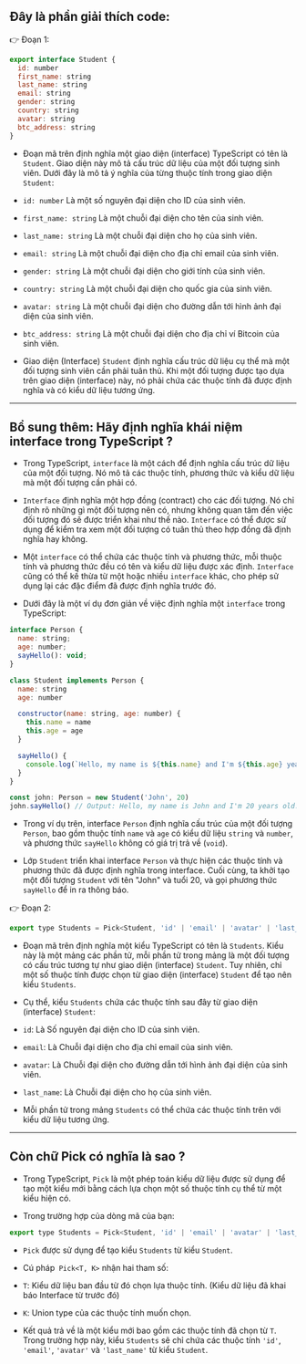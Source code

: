 ## Đây là phần giải thích code:

👉 Đoạn 1:

```jsx
export interface Student {
  id: number
  first_name: string
  last_name: string
  email: string
  gender: string
  country: string
  avatar: string
  btc_address: string
}
```

- Đoạn mã trên định nghĩa một giao diện (interface) TypeScript có tên là `Student`. Giao diện này mô tả cấu trúc dữ liệu của một đối tượng sinh viên. Dưới đây là mô tả ý nghĩa của từng thuộc tính trong giao diện `Student`:

- `id: number` Là một số nguyên đại diện cho ID của sinh viên.
- `first_name: string` Là một chuỗi đại diện cho tên của sinh viên.
- `last_name: string` Là một chuỗi đại diện cho họ của sinh viên.
- `email: string` Là một chuỗi đại diện cho địa chỉ email của sinh viên.
- `gender: string` Là một chuỗi đại diện cho giới tính của sinh viên.
- `country: string` Là một chuỗi đại diện cho quốc gia của sinh viên.
- `avatar: string` Là một chuỗi đại diện cho đường dẫn tới hình ảnh đại diện của sinh viên.
- `btc_address: string` Là một chuỗi đại diện cho địa chỉ ví Bitcoin của sinh viên.

- Giao diện (Interface) `Student` định nghĩa cấu trúc dữ liệu cụ thể mà một đối tượng sinh viên cần phải tuân thủ. Khi một đối tượng được tạo dựa trên giao diện (interface) này, nó phải chứa các thuộc tính đã được định nghĩa và có kiểu dữ liệu tương ứng.

---

## Bổ sung thêm: Hãy định nghĩa khái niệm interface trong TypeScript ?

- Trong TypeScript, `interface` là một cách để định nghĩa cấu trúc dữ liệu của một đối tượng. Nó mô tả các thuộc tính, phương thức và kiểu dữ liệu mà một đối tượng cần phải có.

- `Interface` định nghĩa một hợp đồng (contract) cho các đối tượng. Nó chỉ định rõ những gì một đối tượng nên có, nhưng không quan tâm đến việc đối tượng đó sẽ được triển khai như thế nào. `Interface` có thể được sử dụng để kiểm tra xem một đối tượng có tuân thủ theo hợp đồng đã định nghĩa hay không.

- Một `interface` có thể chứa các thuộc tính và phương thức, mỗi thuộc tính và phương thức đều có tên và kiểu dữ liệu được xác định. `Interface` cũng có thể kế thừa từ một hoặc nhiều `interface` khác, cho phép sử dụng lại các đặc điểm đã được định nghĩa trước đó.

- Dưới đây là một ví dụ đơn giản về việc định nghĩa một `interface` trong TypeScript:

```jsx
interface Person {
  name: string;
  age: number;
  sayHello(): void;
}

class Student implements Person {
  name: string
  age: number

  constructor(name: string, age: number) {
    this.name = name
    this.age = age
  }

  sayHello() {
    console.log(`Hello, my name is ${this.name} and I'm ${this.age} years old.`)
  }
}

const john: Person = new Student('John', 20)
john.sayHello() // Output: Hello, my name is John and I'm 20 years old.
```

- Trong ví dụ trên, interface `Person` định nghĩa cấu trúc của một đối tượng `Person`, bao gồm thuộc tính `name` và `age` có kiểu dữ liệu `string` và `number`, và phương thức `sayHello` không có giá trị trả về (`void`).

- Lớp `Student` triển khai interface `Person` và thực hiện các thuộc tính và phương thức đã được định nghĩa trong interface. Cuối cùng, ta khởi tạo một đối tượng `Student` với tên "John" và tuổi 20, và gọi phương thức `sayHello` để in ra thông báo.

👉 Đoạn 2:

```jsx
export type Students = Pick<Student, 'id' | 'email' | 'avatar' | 'last_name'>[]
```

- Đoạn mã trên định nghĩa một kiểu TypeScript có tên là `Students`. Kiểu này là một mảng các phần tử, mỗi phần tử trong mảng là một đối tượng có cấu trúc tương tự như giao diện (interface) `Student`. Tuy nhiên, chỉ một số thuộc tính được chọn từ giao diện (interface) `Student` để tạo nên kiểu `Students`.

- Cụ thể, kiểu `Students` chứa các thuộc tính sau đây từ giao diện (interface) `Student`:

- `id`: Là Số nguyên đại diện cho ID của sinh viên.
- `email`: Là Chuỗi đại diện cho địa chỉ email của sinh viên.
- `avatar`: Là Chuỗi đại diện cho đường dẫn tới hình ảnh đại diện của sinh viên.
- `last_name`: Là Chuỗi đại diện cho họ của sinh viên.

- Mỗi phần tử trong mảng `Students` có thể chứa các thuộc tính trên với kiểu dữ liệu tương ứng.

---

## Còn chữ Pick có nghĩa là sao ?

- Trong TypeScript, `Pick` là một phép toán kiểu dữ liệu được sử dụng để tạo một kiểu mới bằng cách lựa chọn một số thuộc tính cụ thể từ một kiểu hiện có.

- Trong trường hợp của dòng mã của bạn:

```jsx
export type Students = Pick<Student, 'id' | 'email' | 'avatar' | 'last_name'>[]
```

- `Pick` được sử dụng để tạo kiểu `Students` từ kiểu `Student`.

- Cú pháp` Pick<T, K>` nhận hai tham số:

- `T`: Kiểu dữ liệu ban đầu từ đó chọn lựa thuộc tính. (Kiểu dữ liệu đã khai báo Interface từ trước đó)
- `K`: Union type của các thuộc tính muốn chọn.

- Kết quả trả về là một kiểu mới bao gồm các thuộc tính đã chọn từ `T`. Trong trường hợp này, kiểu `Students` sẽ chỉ chứa các thuộc tính `'id'`, `'email'`, `'avatar'` và `'last_name'` từ kiểu `Student`.
